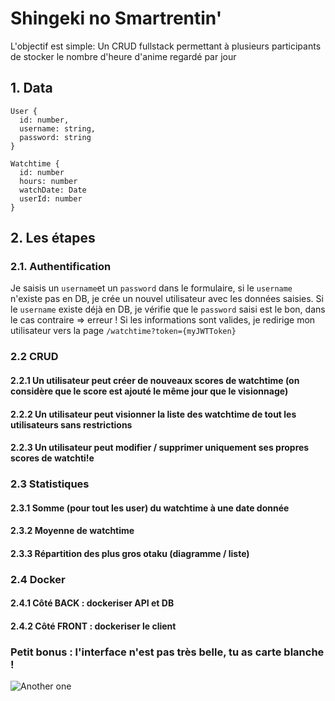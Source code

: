 # Shingeki no Smartrentin'

L'objectif est simple: Un CRUD fullstack permettant à plusieurs participants de stocker le nombre d'heure d'anime regardé par jour

## 1. Data

```
User {
  id: number,
  username: string,
  password: string
}

Watchtime {
  id: number
  hours: number
  watchDate: Date
  userId: number
}
```

## 2. Les étapes

### 2.1. Authentification

Je saisis un `username`et un `password` dans le formulaire, si le `username` n'existe pas en DB, je crée un nouvel utilisateur avec les données saisies. Si le `username` existe déjà en DB, je vérifie que le `password` saisi est le bon, dans le cas contraire => erreur ! Si les informations sont valides, je redirige mon utilisateur vers la page `/watchtime?token={myJWTToken}`

### 2.2 CRUD

#### 2.2.1 Un utilisateur peut créer de nouveaux scores de watchtime (on considère que le score est ajouté le même jour que le visionnage)

#### 2.2.2 Un utilisateur peut visionner la liste des watchtime de tout les utilisateurs sans restrictions

#### 2.2.3 Un utilisateur peut modifier / supprimer uniquement ses propres scores de watchti!e

### 2.3 Statistiques

#### 2.3.1 Somme (pour tout les user) du watchtime à une date donnée

#### 2.3.2 Moyenne de watchtime

#### 2.3.3 Répartition des plus gros otaku (diagramme / liste)

### 2.4 Docker

#### 2.4.1 Côté BACK : dockeriser API et DB

#### 2.4.2 Côté FRONT : dockeriser le client

### Petit bonus : l'interface n'est pas très belle, tu as carte blanche !

![Another one](https://i.imgur.com/e9hW7be.jpg)
